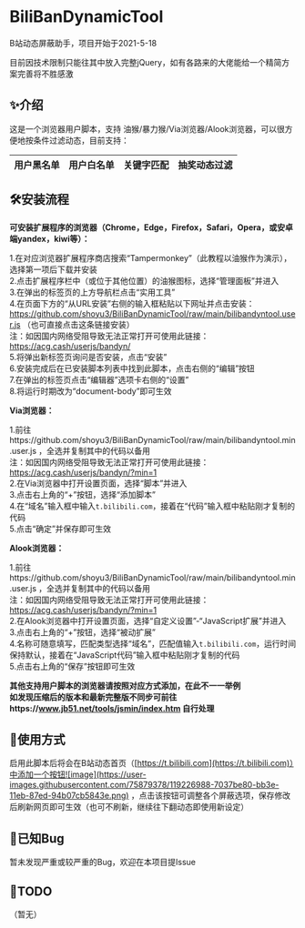 # BiliBanDynamicTool
B站动态屏蔽助手，项目开始于2021-5-18

目前因技术限制只能往其中放入完整jQuery，如有各路来的大佬能给一个精简方案完善将不胜感激

## ✨介绍
这是一个浏览器用户脚本，支持 油猴/暴力猴/Via浏览器/Alook浏览器，可以很方便地按条件过滤动态，目前支持：

|用户黑名单|用户白名单|关键字匹配|抽奖动态过滤|
|---------|---------|---------|-----------|

## 🛠安装流程

<b>可安装扩展程序的浏览器（Chrome，Edge，Firefox，Safari，Opera，或安卓端yandex，kiwi等）：</b>

1.在对应浏览器扩展程序商店搜索“Tampermonkey”（此教程以油猴作为演示），选择第一项后下载并安装  
2.点击扩展程序栏中（或位于其他位置）的油猴图标，选择“管理面板”并进入  
3.在弹出的标签页的上方导航栏点击“实用工具”  
4.在页面下方的“从URL安装”右侧的输入框粘贴以下网址并点击安装：https://github.com/shoyu3/BiliBanDynamicTool/raw/main/bilibandyntool.user.js （也可直接点击这条链接安装）  
注：如因国内网络受阻导致无法正常打开可使用此链接：https://acg.cash/userjs/bandyn/  
5.将弹出新标签页询问是否安装，点击“安装”  
6.安装完成后在已安装脚本列表中找到此脚本，点击右侧的“编辑”按钮  
7.在弹出的标签页点击“编辑器”选项卡右侧的“设置”  
8.将运行时期改为“document-body”即可生效

<b>Via浏览器：</b><!--，Alook浏览器（或支持用户脚本的浏览器，此教程以Via浏览器作为演示）-->

1.前往https://github.com/shoyu3/BiliBanDynamicTool/raw/main/bilibandyntool.min.user.js ，全选并复制其中的代码以备用  
注：如因国内网络受阻导致无法正常打开可使用此链接：https://acg.cash/userjs/bandyn/?min=1  
2.在Via浏览器中打开设置页面，选择“脚本”并进入  
3.点击右上角的“+”按钮，选择“添加脚本”  
4.在“域名”输入框中输入```t.bilibili.com```，接着在“代码”输入框中粘贴刚才复制的代码  
5.点击“确定”并保存即可生效

<b>Alook浏览器：</b>

1.前往https://github.com/shoyu3/BiliBanDynamicTool/raw/main/bilibandyntool.min.user.js ，全选并复制其中的代码以备用  
注：如因国内网络受阻导致无法正常打开可使用此链接：https://acg.cash/userjs/bandyn/?min=1  
2.在Alook浏览器中打开设置页面，选择“自定义设置”-“JavaScript扩展”并进入  
3.点击右上角的“+”按钮，选择“被动扩展”  
4.名称可随意填写，匹配类型选择“域名”，匹配值输入```t.bilibili.com```，运行时间保持默认，接着在“JavaScript代码”输入框中粘贴刚才复制的代码  
5.点击右上角的“保存”按钮即可生效

<b>其他支持用户脚本的浏览器请按照对应方式添加，在此不一一举例  
如发现压缩后的版本和最新完整版不同步可前往https://www.jb51.net/tools/jsmin/index.htm 自行处理</b>

## 🧀使用方式

启用此脚本后将会在B站动态首页（[https://t.bilibili.com](https://t.bilibili.com)）中添加一个按钮![image](https://user-images.githubusercontent.com/75879378/119226988-7037be80-bb3e-11eb-87ed-94b07cb5843e.png)
，点击该按钮可调整各个屏蔽选项，保存修改后刷新网页即可生效（也可不刷新，继续往下翻动态即使用新设定）

## 🚧已知Bug

暂未发现严重或较严重的Bug，欢迎在本项目提Issue

## 🧭TODO

（暂无）
